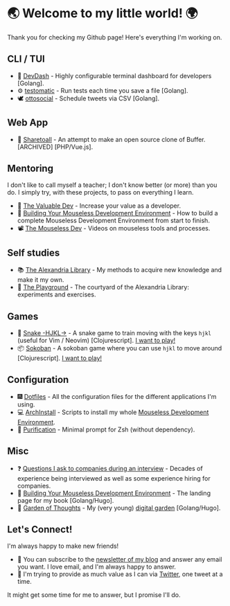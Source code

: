 # 🌏 Welcome to my little world! 🌍

Thank you for checking my Github page! Here's everything I'm working on.

## CLI / TUI

* :bento: [DevDash](https://github.com/Phantas0s/devdash) - Highly configurable terminal dashboard for developers [Golang].
* ⚙ [testomatic](https://github.com/Phantas0s/testomatic) - Run tests each time you save a file [Golang].
* 🕊 [ottosocial](https://github.com/Phantas0s/ottosocial) - Schedule tweets via CSV [Golang].

## Web App

* 🤝 [Sharetoall](https://github.com/Phantas0s/sharetoall) - An attempt to make an open source clone of Buffer. [ARCHIVED] [PHP/Vue.js].

## Mentoring

I don't like to call myself a teacher; I don't know better (or more) than you do. I simply try, with these projects, to pass on everything I learn.

* 💎 [The Valuable Dev](https://thevaluable.dev/) - Increase your value as a developer.
* 📙 [Building Your Mouseless Development Environment](https://themouseless.dev) - How to build a complete Mouseless Development Environment from start to finish.
* 📽 [The Mouseless Dev](https://www.youtube.com/channel/UCoJtk2M8bme9KXTe6F3K-Yg) - Videos on mouseless tools and processes.

## Self studies

* 📚 [The Alexandria Library](https://github.com/Phantas0s/alexandria-library) - My methods to acquire new knowledge and make it my own.
* 🎊 [The Playground](https://github.com/Phantas0s/playground) - The courtyard of the Alexandria Library: experiments and exercises.

## Games

* 🐍 [Snake -HJKL->](https://github.com/Phantas0s/snake.hjkl) - A snake game to train moving with the keys `hjkl` (useful for Vim / Neovim) [Clojurescript]. [I want to play!](https://matthieucneude.com/snake/)
* 📦 [Sokoban](https://github.com/Phantas0s/sokoban) - A sokoban game where you can use `hjkl` to move around [Clojurescript]. [I want to play!](https://matthieucneude.com/sokoban/)

## Configuration

* 🎆 [Dotfiles](https://github.com/Phantas0s/.dotfiles) - All the configuration files for the different applications I'm using.
* 💻 [ArchInstall](https://github.com/Phantas0s/ArchInstall) - Scripts to install my whole [Mouseless Development Environment](https://themouseless.dev/).
* 🔷 [Purification](https://github.com/Phantas0s/purification) - Minimal prompt for Zsh (without dependency).

## Misc

* ❓ [Questions I ask to companies during an interview](https://github.com/Phantas0s/questions-job-interview) - Decades of experience being interviewed as well as some experience hiring for companies.
* 🔨 [Building Your Mouseless Development Environment](https://github.com/Phantas0s/mouseless-dev) - The landing page for my book [Golang/Hugo].
* 🌱 [Garden of Thoughts](https://github.com/Phantas0s/garden) - My (very young) [digital garden](https://matthieucneude.com/garden/) [Golang/Hugo].

## Let's Connect!

I'm always happy to make new friends!

* 📨 You can subscribe to the [newsletter of my blog](https://thevaluable.dev/page/newsletter/) and answer any email you want. I love email, and I'm always happy to answer.
* 🦚 I'm trying to provide as much value as I can via [Twitter](https://twitter.com/Cneude_Matthieu), one tweet at a time.

It might get some time for me to answer, but I promise I'll do.
